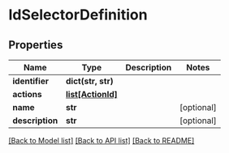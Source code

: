 # IdSelectorDefinition

## Properties
Name | Type | Description | Notes
------------ | ------------- | ------------- | -------------
**identifier** | **dict(str, str)** |  | 
**actions** | [**list[ActionId]**](ActionId.md) |  | 
**name** | **str** |  | [optional] 
**description** | **str** |  | [optional] 

[[Back to Model list]](../README.md#documentation-for-models) [[Back to API list]](../README.md#documentation-for-api-endpoints) [[Back to README]](../README.md)


